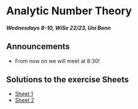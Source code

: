 # Analytic Number Theory
##### Wednesdays 8-10, WiSe 22/23, Uni Bonn

## Announcements
* From now on we will meet at 8:30!

## Solutions to the exercise Sheets
* [Sheet 1](Sheet1/Sheet1.pdf)
* [Sheet 2](Sheet2/Sheet2.pdf)

